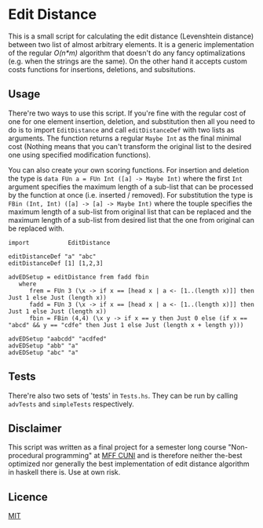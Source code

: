 Edit Distance
=====================

This is a small script for calculating the edit distance (Levenshtein distance) 
between two list of almost arbitrary elements. It is a generic implementation 
of the regular _O(n*m)_ algorithm that doesn't do any fancy optimalizations (e.g.
when the strings are the same). On the other hand it accepts custom costs functions
for insertions, deletions, and subsitutions.

Usage
-----

There're two ways to use this script. If you're fine with the regular cost of one for
one element insertion, deletion, and substitution then all you need to do is to import
`EditDistance` and call `editDistanceDef` with two lists as arguments. The function
returns a regular `Maybe Int` as the final minimal cost (Nothing means that you can't
transform the original list to the desired one using specified modification functions). 

You can also create your own scoring functions. For insertion and deletion the type is 
`data FUn a = FUn Int ([a] -> Maybe Int)` where the first `Int` argument
specifies the maximum length of a sub-list that can be processed by the function at once
(i.e. inserted / removed). For substitution the type is `FBin (Int, Int) ([a] -> [a] -> Maybe Int)`
where the touple specifies the maximum length of a sub-list from original list that can be replaced 
and the maximum length of a sub-list from desired list that the one from original can be replaced with.


````{haskell}
import           EditDistance

editDistanceDef "a" "abc"
editDistanceDef [1] [1,2,3]

advEDSetup = editDistance frem fadd fbin
   where 
      frem = FUn 3 (\x -> if x == [head x | a <- [1..(length x)]] then Just 1 else Just (length x))
      fadd = FUn 3 (\x -> if x == [head x | a <- [1..(length x)]] then Just 1 else Just (length x))
      fbin = FBin (4,4) (\x y -> if x == y then Just 0 else (if x == "abcd" && y == "cdfe" then Just 1 else Just (length x + length y)))

advEDSetup "aabcdd" "acdfed"
advEDSetup "abb" "a"
advEDSetup "abc" "a"

````

Tests
-----
There're also two sets of 'tests' in `Tests.hs`. They can be run by calling `advTests` and `simpleTests` respectively.

Disclaimer
-----
This script was written as a final project for a semester long course "Non-procedural programming" at [MFF CUNI](http://www.mff.cuni.cz/) 
and is therefore neither the-best optimized nor generally the best implementation of edit distance algorithm in haskell there is. Use 
at own risk.

Licence
-----
[MIT](https://opensource.org/licenses/MIT)